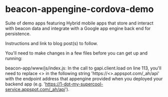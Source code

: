 # beacon-appengine-cordova-demo
Suite of demo apps featuring Hybrid mobile apps that store and interact with beacon data and integrate with a Google app engine back end for persistence.

Instructions and link to blog post(s) to follow.

You'll need to make changes in a few files before you can get up and running:

beacon-app/www/js/index.js: In the call to gapi.client.load on line 113, you'll need to replace <<YOUR APP ID>> in the following string 'https://<<YOUR APP ID>>.appspot.com/_ah/api' with the endpoint address that appengine provided when you deployed your backend app (e.g. 'https://1-dot-my-supercool-service.appspot.com/_ah/api').
